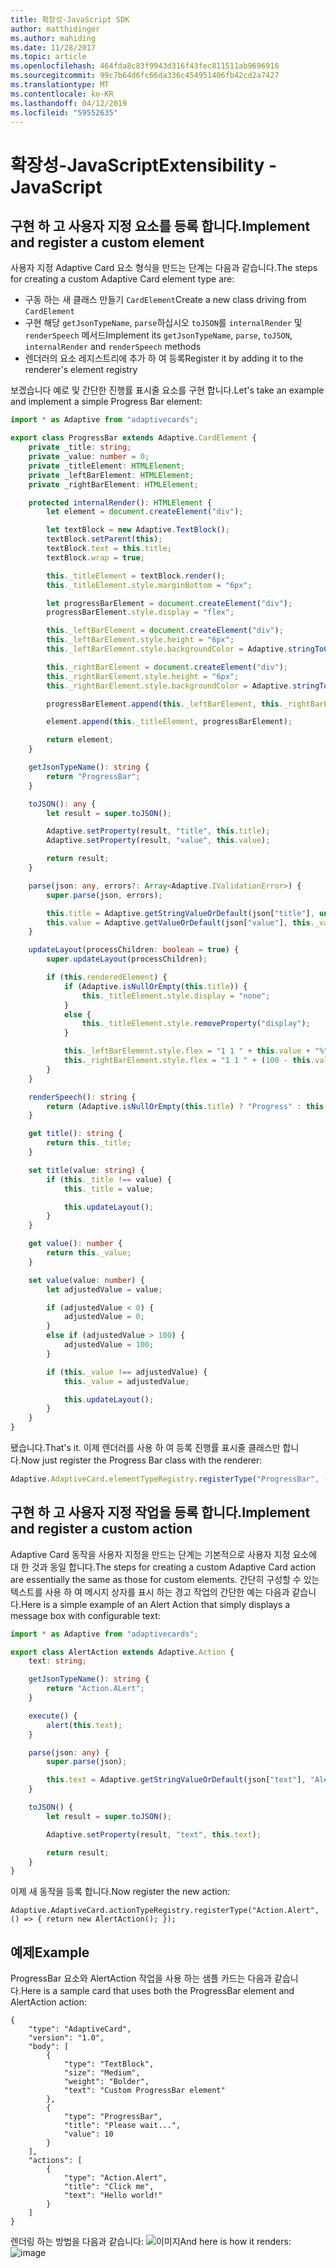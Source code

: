 ```yaml
---
title: 확장성-JavaScript SDK
author: matthidinger
ms.author: mahiding
ms.date: 11/28/2017
ms.topic: article
ms.openlocfilehash: 464fda8c83f9943d316f43fec811511ab9696916
ms.sourcegitcommit: 99c7b64d6fc66da336c454951406fb42cd2a7427
ms.translationtype: MT
ms.contentlocale: ko-KR
ms.lasthandoff: 04/12/2019
ms.locfileid: "59552635"
---
```

# <a name="extensibility---javascript"></a><span data-ttu-id="a4680-102">확장성-JavaScript</span><span class="sxs-lookup"><span data-stu-id="a4680-102">Extensibility - JavaScript</span></span>

## <a name="implement-and-register-a-custom-element"></a><span data-ttu-id="a4680-103">구현 하 고 사용자 지정 요소를 등록 합니다.</span><span class="sxs-lookup"><span data-stu-id="a4680-103">Implement and register a custom element</span></span>

<span data-ttu-id="a4680-104">사용자 지정 Adaptive Card 요소 형식을 만드는 단계는 다음과 같습니다.</span><span class="sxs-lookup"><span data-stu-id="a4680-104">The steps for creating a custom Adaptive Card element type are:</span></span>
- <span data-ttu-id="a4680-105">구동 하는 새 클래스 만들기 `CardElement`</span><span class="sxs-lookup"><span data-stu-id="a4680-105">Create a new class driving from `CardElement`</span></span>
- <span data-ttu-id="a4680-106">구현 해당 `getJsonTypeName`, `parse`하십시오 `toJSON`를 `internalRender` 및 `renderSpeech` 메서드</span><span class="sxs-lookup"><span data-stu-id="a4680-106">Implement its `getJsonTypeName`, `parse`, `toJSON`, `internalRender` and `renderSpeech` methods</span></span>
- <span data-ttu-id="a4680-107">렌더러의 요소 레지스트리에 추가 하 여 등록</span><span class="sxs-lookup"><span data-stu-id="a4680-107">Register it by adding it to the renderer's element registry</span></span>

<span data-ttu-id="a4680-108">보겠습니다 예로 및 간단한 진행률 표시줄 요소를 구현 합니다.</span><span class="sxs-lookup"><span data-stu-id="a4680-108">Let's take an example and implement a simple Progress Bar element:</span></span>

```typescript
import * as Adaptive from "adaptivecards";

export class ProgressBar extends Adaptive.CardElement {
    private _title: string;
    private _value: number = 0;
    private _titleElement: HTMLElement;
    private _leftBarElement: HTMLElement;
    private _rightBarElement: HTMLElement;

    protected internalRender(): HTMLElement {
        let element = document.createElement("div");

        let textBlock = new Adaptive.TextBlock();
        textBlock.setParent(this);
        textBlock.text = this.title;
        textBlock.wrap = true;

        this._titleElement = textBlock.render();
        this._titleElement.style.marginBottom = "6px";

        let progressBarElement = document.createElement("div");
        progressBarElement.style.display = "flex";

        this._leftBarElement = document.createElement("div");
        this._leftBarElement.style.height = "6px";
        this._leftBarElement.style.backgroundColor = Adaptive.stringToCssColor(this.hostConfig.containerStyles.emphasis.foregroundColors.accent.default);

        this._rightBarElement = document.createElement("div");
        this._rightBarElement.style.height = "6px";
        this._rightBarElement.style.backgroundColor = Adaptive.stringToCssColor(this.hostConfig.containerStyles.emphasis.backgroundColor);

        progressBarElement.append(this._leftBarElement, this._rightBarElement);

        element.append(this._titleElement, progressBarElement);

        return element;
    }

    getJsonTypeName(): string {
        return "ProgressBar";
    }

    toJSON(): any {
        let result = super.toJSON();

        Adaptive.setProperty(result, "title", this.title);
        Adaptive.setProperty(result, "value", this.value);

        return result;
    }

    parse(json: any, errors?: Array<Adaptive.IValidationError>) {
        super.parse(json, errors);

        this.title = Adaptive.getStringValueOrDefault(json["title"], undefined);
        this.value = Adaptive.getValueOrDefault(json["value"], this._value);
    }

    updateLayout(processChildren: boolean = true) {
        super.updateLayout(processChildren);

        if (this.renderedElement) {
            if (Adaptive.isNullOrEmpty(this.title)) {
                this._titleElement.style.display = "none";
            }
            else {
                this._titleElement.style.removeProperty("display");
            }

            this._leftBarElement.style.flex = "1 1 " + this.value + "%";
            this._rightBarElement.style.flex = "1 1 " + (100 - this.value) + "%";
        }
    }

    renderSpeech(): string {
        return (Adaptive.isNullOrEmpty(this.title) ? "Progress" : this.title) + " " + Math.ceil(this.value) + "%";
    }

    get title(): string {
        return this._title;
    }

    set title(value: string) {
        if (this._title !== value) {
            this._title = value;

            this.updateLayout();
        }
    }

    get value(): number {
        return this._value;
    }

    set value(value: number) {
        let adjustedValue = value;

        if (adjustedValue < 0) {
            adjustedValue = 0;
        }
        else if (adjustedValue > 100) {
            adjustedValue = 100;
        }

        if (this._value !== adjustedValue) {
            this._value = adjustedValue;

            this.updateLayout();
        }
    }
}
```

<span data-ttu-id="a4680-109">됐습니다.</span><span class="sxs-lookup"><span data-stu-id="a4680-109">That's it.</span></span> <span data-ttu-id="a4680-110">이제 렌더러를 사용 하 여 등록 진행률 표시줄 클래스만 합니다.</span><span class="sxs-lookup"><span data-stu-id="a4680-110">Now just register the Progress Bar class with the renderer:</span></span>

```typescript
Adaptive.AdaptiveCard.elementTypeRegistry.registerType("ProgressBar", () => { return new ProgressBar(); });
```

## <a name="implement-and-register-a-custom-action"></a><span data-ttu-id="a4680-111">구현 하 고 사용자 지정 작업을 등록 합니다.</span><span class="sxs-lookup"><span data-stu-id="a4680-111">Implement and register a custom action</span></span>

<span data-ttu-id="a4680-112">Adaptive Card 동작을 사용자 지정을 만드는 단계는 기본적으로 사용자 지정 요소에 대 한 것과 동일 합니다.</span><span class="sxs-lookup"><span data-stu-id="a4680-112">The steps for creating a custom Adaptive Card action are essentially the same as those for custom elements.</span></span> <span data-ttu-id="a4680-113">간단히 구성할 수 있는 텍스트를 사용 하 여 메시지 상자를 표시 하는 경고 작업의 간단한 예는 다음과 같습니다.</span><span class="sxs-lookup"><span data-stu-id="a4680-113">Here is a simple example of an Alert Action that simply displays a message box with configurable text:</span></span>

```typescript
import * as Adaptive from "adaptivecards";

export class AlertAction extends Adaptive.Action {
    text: string;

    getJsonTypeName(): string {
        return "Action.ALert";
    }

    execute() {
        alert(this.text);
    }

    parse(json: any) {
        super.parse(json);

        this.text = Adaptive.getStringValueOrDefault(json["text"], "Alert!");
    }

    toJSON() {
        let result = super.toJSON();

        Adaptive.setProperty(result, "text", this.text);

        return result;
    }
}
```

<span data-ttu-id="a4680-114">이제 새 동작을 등록 합니다.</span><span class="sxs-lookup"><span data-stu-id="a4680-114">Now register the new action:</span></span>

```
Adaptive.AdaptiveCard.actionTypeRegistry.registerType("Action.Alert", () => { return new AlertAction(); });
```

## <a name="example"></a><span data-ttu-id="a4680-115">예제</span><span class="sxs-lookup"><span data-stu-id="a4680-115">Example</span></span>

<span data-ttu-id="a4680-116">ProgressBar 요소와 AlertAction 작업을 사용 하는 샘플 카드는 다음과 같습니다.</span><span class="sxs-lookup"><span data-stu-id="a4680-116">Here is a sample card that uses both the ProgressBar element and AlertAction action:</span></span>
```
{
    "type": "AdaptiveCard",
    "version": "1.0",
    "body": [
        {
            "type": "TextBlock",
            "size": "Medium",
            "weight": "Bolder",
            "text": "Custom ProgressBar element"
        },
        {
            "type": "ProgressBar",
            "title": "Please wait...",
            "value": 10
        }
    ],
    "actions": [
        {
            "type": "Action.Alert",
            "title": "Click me",
            "text": "Hello world!"
        }
    ]
}
```

<span data-ttu-id="a4680-117">렌더링 하는 방법을 다음과 같습니다: ![이미지](https://user-images.githubusercontent.com/1334689/52665466-8155e780-2ec0-11e9-841a-7d272ad1d103.png)</span><span class="sxs-lookup"><span data-stu-id="a4680-117">And here is how it renders: ![image](https://user-images.githubusercontent.com/1334689/52665466-8155e780-2ec0-11e9-841a-7d272ad1d103.png)</span></span>
